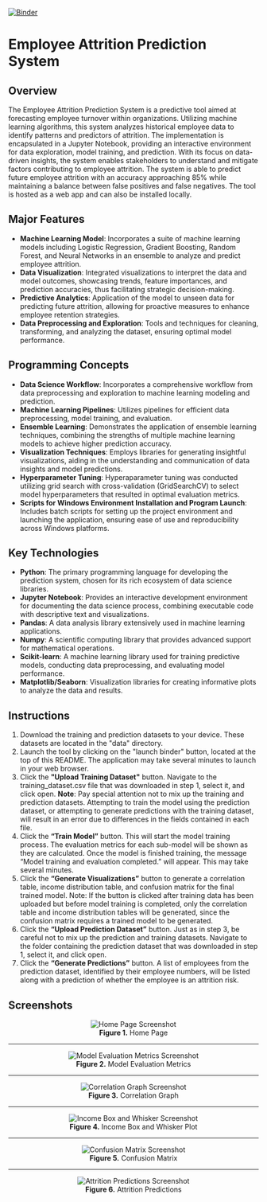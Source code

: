 [![Binder](https://mybinder.org/badge_logo.svg)](https://mybinder.org/v2/gh/pknoche/employee-attrition-predictor/HEAD?urlpath=voila%2Frender%2FEmployee_Attrition_Predictor.ipynb)

<!-- # Employee Attrition Predictor

## Overview
The Employee Attrition Prediction System is designed to harness the power of machine learning to predict potential employee turnover within organizations. By analyzing historical data, this system identifies patterns and predictors of attrition, enabling HR departments to implement proactive measures to increase retention. The system is built in Python, utilizing a Jupyter Notebook for an interactive analysis and modeling experience.

## Major Features

### Machine Learning Model
- Incorporates a suite of machine learning models including Logistic Regression, Gradient Boosting, Random Forest, and Neural Networks to analyze and predict employee attrition.
- Utilizes a VotingClassifier for ensemble learning, combining predictions from individual models to improve accuracy.
- Employs a dynamic threshold for classification to balance precision and recall, optimizing the F1 score.

### Data Preprocessing
- Features comprehensive data preprocessing steps including feature scaling, one-hot encoding for categorical variables, and dropping irrelevant features to enhance model performance.
- Implements a custom preprocessing pipeline to automate the transformation of training and prediction datasets.

### Model Evaluation
- Detailed evaluation of model performance using metrics such as accuracy, precision, recall, F1 score, and ROC AUC.
- Visualizes confusion matrices for a clear understanding of model prediction capabilities.

### Visualizations
- Generates insightful visualizations to explore the correlation between various features and attrition, including correlation coefficients and income distribution by job role and attrition status.

### Predictions
- Offers functionality to upload new datasets for prediction, applying the trained ensemble model to estimate attrition risks for current employees.

## Programming Concepts

### Interactive Widgets
- Integrates ipywidgets to create interactive elements within the Jupyter Notebook, such as file upload buttons for training and prediction datasets, enhancing user engagement.

### Preprocessing and Modeling Pipelines
- Leverages Scikit-learn pipelines for efficient data preprocessing and model fitting, ensuring a streamlined workflow from raw data to predictions.

### Ensemble Learning
- Demonstrates the application of ensemble learning techniques, combining the strengths of multiple models to achieve higher prediction accuracy.

## Data Structures Used

### Pandas DataFrames
- Utilizes Pandas for data manipulation and analysis, enabling efficient handling of datasets throughout the preprocessing and modeling stages.

### NumPy Arrays
- Employs NumPy for numerical operations, particularly in the preprocessing steps to apply transformations to the data.

### Scikit-learn Objects
- Uses various Scikit-learn objects for machine learning tasks, including models, transformers, and pipelines, facilitating a structured approach to model development and evaluation.
-->

# Employee Attrition Prediction System

## Overview

The Employee Attrition Prediction System is a predictive tool aimed at forecasting employee turnover within organizations. Utilizing machine learning algorithms, this system analyzes historical employee data to identify patterns and predictors of attrition. The implementation is encapsulated in a Jupyter Notebook, providing an interactive environment for data exploration, model training, and prediction. With its focus on data-driven insights, the system enables stakeholders to understand and mitigate factors contributing to employee attrition. The system is able to predict future employee attrition with an accuracy approaching 85% while maintaining a balance between false positives and false negatives. The tool is hosted as a web app and can also be installed locally.

## Major Features

- **Machine Learning Model**: Incorporates a suite of machine learning models including Logistic Regression, Gradient Boosting, Random Forest, and Neural Networks in an ensemble to analyze and predict employee attrition.
- **Data Visualization**: Integrated visualizations to interpret the data and model outcomes, showcasing trends, feature importances, and prediction accuracies, thus facilitating strategic decision-making.
- **Predictive Analytics**: Application of the model to unseen data for predicting future attrition, allowing for proactive measures to enhance employee retention strategies.
- **Data Preprocessing and Exploration**: Tools and techniques for cleaning, transforming, and analyzing the dataset, ensuring optimal model performance.

## Programming Concepts

- **Data Science Workflow**: Incorporates a comprehensive workflow from data preprocessing and exploration to machine learning modeling and prediction.
- **Machine Learning Pipelines**: Utilizes pipelines for efficient data preprocessing, model training, and evaluation.
- **Ensemble Learning**: Demonstrates the application of ensemble learning techniques, combining the strengths of multiple machine learning models to achieve higher prediction accuracy.
- **Visualization Techniques**: Employs libraries for generating insightful visualizations, aiding in the understanding and communication of data insights and model predictions.
- **Hyperparameter Tuning**: Hyperaparameter tuning was conducted utilizing grid search with cross-validation (GridSearchCV) to select model hyperparameters that resulted in optimal evaluation metrics.
- **Scripts for Windows Environment Installation and Program Launch**: Includes batch scripts for setting up the project environment and launching the application, ensuring ease of use and reproducibility across Windows platforms.

## Key Technologies

- **Python**: The primary programming language for developing the prediction system, chosen for its rich ecosystem of data science libraries.
- **Jupyter Notebook**: Provides an interactive development environment for documenting the data science process, combining executable code with descriptive text and visualizations.
- **Pandas**: A data analysis library extensively used in machine learning applications.
- **Numpy**: A scientific computing library that provides advanced support for mathematical operations.
- **Scikit-learn**: A machine learning library used for training predictive models, conducting data preprocessing, and evaluating model performance.
- **Matplotlib/Seaborn**: Visualization libraries for creating informative plots to analyze the data and results.

## Instructions

1. Download the training and prediction datasets to your device. These datasets are located in the "data" directory.
2. Launch the tool by clicking on the "launch binder" button, located at the top of this README. The application may take several minutes to launch in your web browser.
3. Click the **"Upload Training Dataset"** button. Navigate to the training_dataset.csv file that was downloaded in step 1, select it, and click open. **Note**: Pay special attention not to mix up the training and prediction datasets. Attempting to train the model using the prediction dataset, or attempting to generate predictions with the training dataset, will result in an error due to differences in the fields contained in each file.
4. Click the **“Train Model”** button. This will start the model training process. The evaluation metrics for each sub-model will be shown as they are calculated. Once the model is finished training, the message “Model training and evaluation completed.” will appear. This may take several minutes.
5. Click the **“Generate Visualizations”** button to generate a correlation table, income distribution table, and confusion matrix for the final trained model. Note: If the button is clicked after training data has been uploaded but before model training is completed, only the correlation table and income distribution tables will be generated, since the confusion matrix requires a trained model to be generated.
6. Click the **“Upload Prediction Dataset”** button. Just as in step 3, be careful not to mix up the prediction and training datasets. Navigate to the folder containing the prediction dataset that was downloaded in step 1, select it, and click open.
7. Click the **“Generate Predictions”** button. A list of employees from the prediction dataset, identified by their employee numbers, will be listed along with a prediction of whether the employee is an attrition risk.

## Screenshots

<p align="center">
    <img src="screenshots/home_page.png" alt="Home Page Screenshot">
    <br><b>Figure 1.</b> Home Page
</p>

---

<p align="center">
    <img src="screenshots/models_evaluation.png" alt="Model Evaluation Metrics Screenshot">
    <br><b>Figure 2.</b> Model Evaluation Metrics
</p>

---

<p align="center">
    <img src="screenshots/correlation_graph.png" alt="Correlation Graph Screenshot">
    <br><b>Figure 3.</b> Correlation Graph
</p>

---

<p align="center">
    <img src="screenshots/income_box_whisker.png" alt="Income Box and Whisker Screenshot">
    <br><b>Figure 4.</b> Income Box and Whisker Plot
</p>

---

<p align="center">
    <img src="screenshots/confusion_matrix.png" alt="Confusion Matrix Screenshot">
    <br><b>Figure 5.</b> Confusion Matrix
</p>

---

<p align="center">
    <img src="screenshots/attrition_predictions.png" alt="Attrition Predictions Screenshot">
    <br><b>Figure 6.</b> Attrition Predictions
</p>
